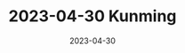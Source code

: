 ---
title: "2023-04-30 Kunming"
date: 2023-04-30
layout: "gallery/single" 
resources:
  - src: DSC00199.jpg
    params:
      cover: true
build:
  publishResources: true
draft: false
---